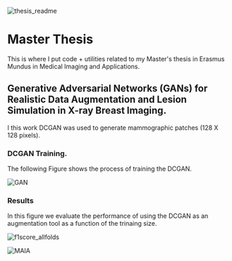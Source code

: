 ![thesis_readme](https://user-images.githubusercontent.com/23275312/59156695-de912c80-8a9f-11e9-8c54-c02afaf69d08.png)

# Master Thesis
This is where I put code + utilities related to my Master's thesis in Erasmus Mundus in Medical Imaging and Applications.
## Generative Adversarial Networks (GANs) for Realistic Data Augmentation and Lesion Simulation in X-ray Breast Imaging.
I this work DCGAN was used to generate mammographic patches (128 X 128 pixels).

### DCGAN Training.

The following Figure shows the process of training the DCGAN.

![GAN](https://user-images.githubusercontent.com/23275312/59156752-b950ee00-8aa0-11e9-9b3a-03c83ea8387a.png)


### Results
In this figure we evaluate the performance of using the DCGAN as an augmentation tool as a function of the trinaing size.


![f1score_allfolds](https://user-images.githubusercontent.com/23275312/59156842-5a8c7400-8aa2-11e9-9432-33dcd9d2b2ad.png)



![MAIA](https://user-images.githusercontent.com/23275312/59155838-a682ed00-8a91-11e9-9895-7fbbc499e7ca.jpg)
